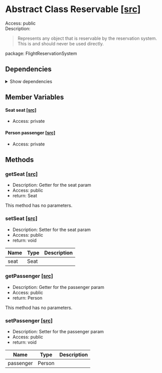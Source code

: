 # Abstract Class Reservable [[src]](https://github.com/jaxcksn/CS2363-FinalProject/tree/main/src/FlightReservationSystemReservable.java)  



Access: public  
Description:  
 > Represents any object that is reservable by the reservation system. This is and should never be used directly.  

package: FlightReservationSystem  

## Dependencies

<details>  
  <summary>  
    Show dependencies  
  </summary>  
  <ul>  
  </ul>  
</details>  

## Member Variables

#### Seat seat [[src]](https://github.com/jaxcksn/CS2363-FinalProject/tree/main/src/FlightReservationSystemReservable.java#L)



+ Access: private  

#### Person passenger [[src]](https://github.com/jaxcksn/CS2363-FinalProject/tree/main/src/FlightReservationSystemReservable.java#L)



+ Access: private  

## Methods

### getSeat [[src]](https://github.com/jaxcksn/CS2363-FinalProject/tree/main/src/FlightReservationSystemReservable.java#L29)

+ Description: Getter for the seat param   
+ Access: public  
+ return: Seat  

This method has no parameters.  


### setSeat [[src]](https://github.com/jaxcksn/CS2363-FinalProject/tree/main/src/FlightReservationSystemReservable.java#L37)

+ Description: Setter for the seat param   
+ Access: public  
+ return: void  

| Name | Type | Description |  
| ----- | ----- | ----- |  
| seat | Seat |  |  


### getPassenger [[src]](https://github.com/jaxcksn/CS2363-FinalProject/tree/main/src/FlightReservationSystemReservable.java#L45)

+ Description: Getter for the passenger param   
+ Access: public  
+ return: Person  

This method has no parameters.  


### setPassenger [[src]](https://github.com/jaxcksn/CS2363-FinalProject/tree/main/src/FlightReservationSystemReservable.java#L53)

+ Description: Setter for the passenger param   
+ Access: public  
+ return: void  

| Name | Type | Description |  
| ----- | ----- | ----- |  
| passenger | Person |  |  



